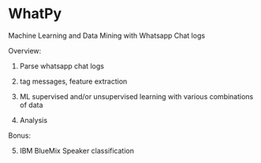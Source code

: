 # WhatPy
Machine Learning and Data Mining with Whatsapp Chat logs

Overview:

1. Parse whatsapp chat logs

2. tag messages, feature extraction

3. ML supervised and/or unsupervised learning with various combinations of data

4. Analysis

Bonus:

5. IBM BlueMix Speaker classification
